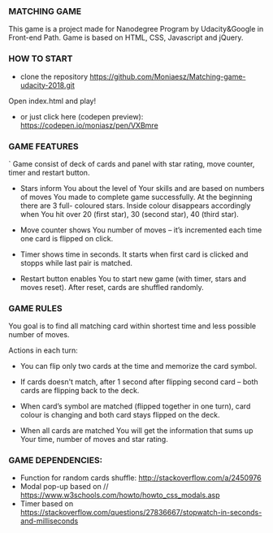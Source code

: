 ### MATCHING GAME

This game is a project made for Nanodegree Program by Udacity&Google in Front-end Path.
Game is based on HTML, CSS, Javascript and jQuery.

### HOW TO START

* clone the repository https://github.com/Moniaesz/Matching-game-udacity-2018.git

Open index.html and play!

* or just click here (codepen preview): https://codepen.io/moniasz/pen/VXBmre


### GAME FEATURES
`
Game consist of deck of cards and panel with star rating, move counter, timer and restart button.

* Stars inform You about the level of Your skills and are based on numbers of moves You made to complete game successfully. At the beginning there are 3 full- coloured stars. Inside colour disappears accordingly when You hit over 20 (first star), 30 (second star), 40 (third star). 

* Move counter shows You number of moves –  it’s incremented each time one card is flipped on click.   

* Timer shows time in seconds. It starts when first card is clicked and stopps while last pair is matched.

* Restart button enables You to start new game (with timer, stars and moves reset). After reset, cards are shuffled randomly.

### GAME RULES

You goal is to find all matching card within shortest time and less possible number of moves. 

Actions in each turn:

* You can flip only two cards at the time and memorize the card symbol. 

* If cards doesn't match, after 1 second after flipping second card – both cards are flipping back to the deck. 

* When card’s symbol are matched  (flipped together in one turn), card colour is changing and both card stays flipped on the deck. 

* When all cards are matched You will get the information that sums up Your time, number of moves and star rating.


### GAME DEPENDENCIES:

* Function for random cards shuffle: http://stackoverflow.com/a/2450976
* Modal pop-up based on // https://www.w3schools.com/howto/howto_css_modals.asp
* Timer based on https://stackoverflow.com/questions/27836667/stopwatch-in-seconds-and-milliseconds
